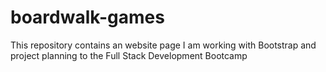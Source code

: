 # boardwalk-games
This repository contains an website page I am working with Bootstrap and project planning to the Full Stack Development Bootcamp
